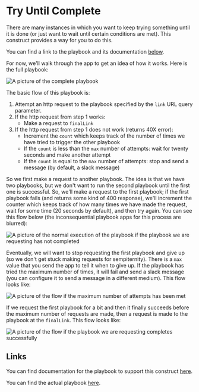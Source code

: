 # Try Until Complete

There are many instances in which you want to keep trying something until it is done (or just want to wait until certain conditions are met). This construct provides a way for you to do this.

You can find a link to the playbook and its documentation [below](#links).

For now, we'll walk through the app to get an idea of how it works. Here is the full playbook:

![A picture of the complete playbook](_images/try-until-complete-full.png)

The basic flow of this playbook is:

1. Attempt an http request to the playbook specified by the `link` URL query parameter.
2. If the http request from step 1 works:
    - Make a request to `finalLink`
3. If the http request from step 1 does not work (returns 40X error):
    - Increment the `count` which keeps track of the number of times we have tried to trigger the other playbook
    - If the `count` is less than the `max` number of attempts: wait for twenty seconds and make another attempt
    - If the `count` is equal to the `max` number of attempts: stop and send a message (by default, a slack message)

So we first make a request to another playbook. The idea is that we have two playbooks, but we don't want to run the second playbook until the first one is successful. So, we'll make a request to the first playbook; if the first playbook fails (and returns some kind of 400 response), we'll increment the counter which keeps track of how many times we have made the request, wait for some time (20 seconds by default), and then try again. You can see this flow below (the inconsequential playbook apps for this process are blurred):

![A picture of the normal execution of the playbook if the playbook we are requesting has not completed](_images/try-until-complete-normal.png)

Eventually, we will want to stop requesting the first playbook and give up (so we don't get stuck making requests for sempiternity). There is a `max` value that you send the app to tell it when to give up. If the playbook has tried the maximum number of times, it will fail and send a slack message (you can configure it to send a message in a different medium). This flow looks like:

![A picture of the flow if the maximum number of attempts has been met](_images/try-until-complete-max-exceeded.png)

If we request the first playbook for a bit and then it finally succeeds before the maximum number of requests are made, then a request is made to the playbook at the `finalLink`. This flow looks like:

![A picture of the flow if the playbook we are requesting completes successfully](_images/try-until-complete-done.png)

## Links

You can find documentation for the playbook to support this construct [here](https://tc.hightower.space/post/playbooks/repeat_until_success/).

You can find the actual playbook [here](https://github.com/ThreatConnect-Inc/threatconnect-playbooks/tree/master/playbooks/TCPB-HT-Repeat%20until%20Success).
